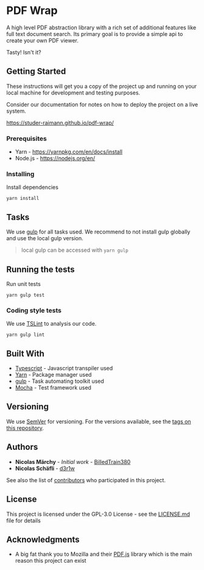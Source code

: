 # PDF Wrap

A high level PDF abstraction library with a rich set of additional features like full text document search. Its primary goal is to provide a simple api to create your own PDF viewer.

Tasty! Isn't it?

## Getting Started

These instructions will get you a copy of the project up and running on your local machine for development and testing purposes.

Consider our documentation for notes on how to deploy the project on a live system.

https://studer-raimann.github.io/pdf-wrap/


### Prerequisites

* Yarn - https://yarnpkg.com/en/docs/install
* Node.js - https://nodejs.org/en/

### Installing

Install dependencies

```
yarn install
```

## Tasks

We use [gulp](https://gulpjs.com/) for all tasks used. We recommend
to not install gulp globally and use the local gulp version.

> local gulp can be accessed with `yarn gulp`

## Running the tests

Run unit tests

```
yarn gulp test
```

### Coding style tests

We use [TSLint](https://palantir.github.io/tslint/) to analysis our code.

```
yarn gulp lint
```

## Built With

* [Typescript](https://www.typescriptlang.org/) - Javascript transpiler used
* [Yarn](https://yarnpkg.com/en/) - Package manager used
* [gulp](https://gulpjs.com/) - Task automating toolkit used
* [Mocha](https://mochajs.org/) - Test framework used

## Versioning

We use [SemVer](http://semver.org/) for versioning. For the versions available, see the [tags on this repository](https://github.com/studer-raimann/pdf-wrap/tags). 

## Authors

* **Nicolas Märchy** - *Initial work* - [BilledTrain380](https://github.com/BilledTrain380)
* **Nicolas Schäfli** - [d3r1w](https://github.com/d3r1w)

See also the list of [contributors](https://github.com/studer-raimann/pdf-wrap/graphs/contributors) who participated in this project.

## License

This project is licensed under the GPL-3.0 License - see the [LICENSE.md](https://github.com/studer-raimann/pdf-wrap/blob/master/LICENSE.md) file for details

## Acknowledgments

* A big fat thank you to Mozilla and their [PDF.js](https://mozilla.github.io/pdf.js/) library which is the main reason this project can exist
